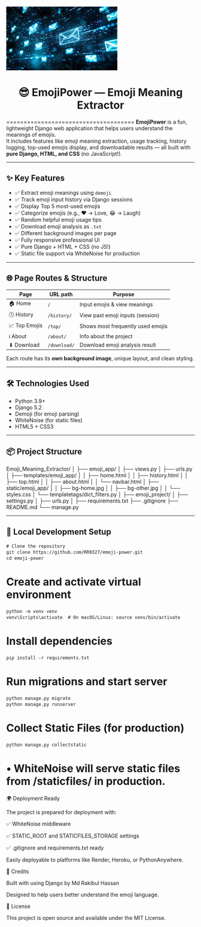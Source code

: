 ![Project Banner](bg-home.jpg)

# <h1 align="center">😎 EmojiPower — Emoji Meaning Extractor</h1>
=====================================
**EmojiPower** is a fun, lightweight Django web application that helps users understand the meanings of emojis.  
It includes features like emoji meaning extraction, usage tracking, history logging, top-used emojis display, and downloadable results — all built with **pure Django, HTML, and CSS** (no JavaScript!).

---

## ✨ Key Features

- ✅ Extract emoji meanings using `demoji`
- ✅ Track emoji input history via Django sessions
- ✅ Display Top 5 most-used emojis
- ✅ Categorize emojis (e.g., ❤️ → Love, 😂 → Laugh)
- ✅ Random helpful emoji usage tips
- ✅ Download emoji analysis as `.txt`
- ✅ Different background images per page
- ✅ Fully responsive professional UI
- ✅ Pure Django + HTML + CSS (no JS!)
- ✅ Static file support via WhiteNoise for production

---

## 🌐 Page Routes & Structure

| Page         | URL path       | Purpose                             |
|--------------|----------------|-------------------------------------|
| 🏠 Home       | `/`            | Input emojis & view meanings        |
| 🕓 History    | `/history/`    | View past emoji inputs (session)    |
| 📈 Top Emojis | `/top/`        | Shows most frequently used emojis   |
| ℹ️ About       | `/about/`      | Info about the project              |
| ⬇ Download    | `/download/`   | Download emoji analysis result      |

Each route has its **own background image**, unique layout, and clean styling.

---

## 🛠️ Technologies Used

- Python 3.9+
- Django 5.2
- Demoji (for emoji parsing)
- WhiteNoise (for static files)
- HTML5 + CSS3

---

## 📦 Project Structure

Emoji_Meaning_Extractor/
│
├── emoji_app/
│ ├── views.py
│ ├── urls.py
│ ├── templates/emoji_app/
│ │ ├── home.html
│ │ ├── history.html
│ │ ├── top.html
│ │ ├── about.html
│ │ └── navbar.html
│ ├── static/emoji_app/
│ │ ├── bg-home.jpg
│ │ ├── bg-other.jpg
│ │ └── styles.css
│ └── templatetags/dict_filters.py
│
├── emoji_project/
│ ├── settings.py
│ ├── urls.py
│
├── requirements.txt
├── .gitignore
├── README.md
└── manage.py


---

## 🧪 Local Development Setup

```
# Clone the repository
git clone https://github.com/RR0327/emoji-power.git
cd emoji-power
```

# Create and activate virtual environment
```
python -m venv venv
venv\Scripts\activate  # On macOS/Linux: source venv/bin/activate
```

# Install dependencies
```
pip install -r requirements.txt
```

# Run migrations and start server
```
python manage.py migrate
python manage.py runserver
```

# Collect Static Files (for production)
```
python manage.py collectstatic
```
# • WhiteNoise will serve static files from /staticfiles/ in production.

🌍 Deployment Ready

The project is prepared for deployment with:

✅ WhiteNoise middleware

✅ STATIC_ROOT and STATICFILES_STORAGE settings

✅ .gitignore and requirements.txt ready

Easily deployable to platforms like Render, Heroku, or PythonAnywhere.

🙌 Credits

Built with using Django by Md Rakibul Hassan

Designed to help users better understand the emoji language.

📄 License

This project is open source and available under the MIT License.
